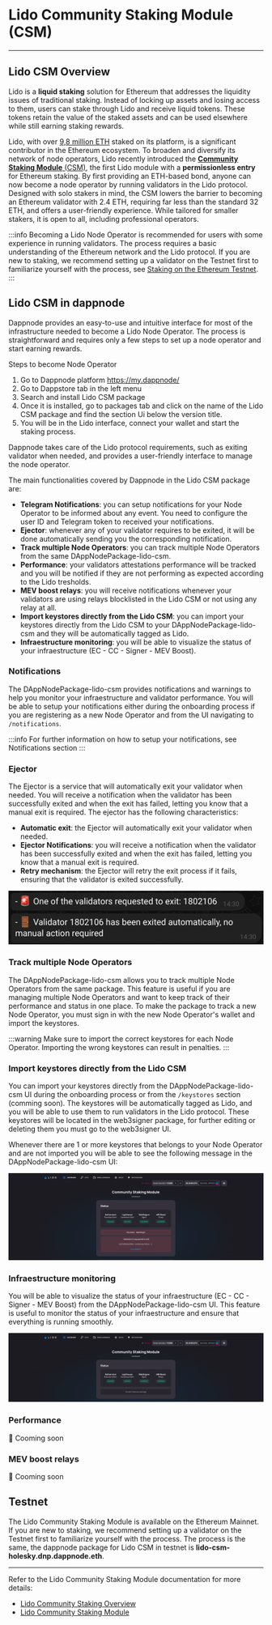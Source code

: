 # Lido Community Staking Module (CSM)

---

## **Lido CSM Overview**

Lido is a **liquid staking** solution for Ethereum that addresses the liquidity issues of traditional staking. Instead of locking up assets and losing access to them, users can stake through Lido and receive liquid tokens. These tokens retain the value of the staked assets and can be used elsewhere while still earning staking rewards.

Lido, with over [9,8 million ETH](https://lido.fi/ethereum) staked on its platform, is a significant contributor in the Ethereum ecosystem. To broaden and diversify its network of node operators, Lido recently introduced the [**Community Staking Module** (CSM)](https://csm.lido.fi/?ref=dappnode), the first Lido module with a **permissionless entry** for Ethereum staking. By first providing an ETH-based bond, anyone can now become a node operator by running validators in the Lido protocol. Designed with solo stakers in mind, the CSM lowers the barrier to becoming an Ethereum validator with 2.4 ETH, requiring far less than the standard 32 ETH, and offers a user-friendly experience. While tailored for smaller stakers, it is open to all, including professional operators.

:::info
Becoming a Lido Node Operator is recommended for users with some experience in running validators. The process requires a basic understanding of the Ethereum network and the Lido protocol. If you are new to staking, we recommend setting up a validator on the Testnet first to familiarize yourself with the process, see [Staking on the Ethereum Testnet](/docs/user/staking/ethereum/solo/holesky.md).
:::

## **Lido CSM in dappnode**

Dappnode provides an easy-to-use and intuitive interface for most of the infrastructure needed to become a Lido Node Operator. The process is straightforward and requires only a few steps to set up a node operator and start earning rewards.

Steps to become Node Operator

1. Go to Dappnode platform https://my.dappnode/
2. Go to Dappstore tab in the left menu
3. Search and install Lido CSM package
4. Once it is installed, go to packages tab and click on the name of the Lido CSM package and find the section Ui below the version title.
5. You will be in the Lido interface, connect your wallet and start the staking process.

Dappnode takes care of the Lido protocol requirements, such as exiting validator when needed, and provides a user-friendly interface to manage the node operator.

The main functionalities covered by Dappnode in the Lido CSM package are:

- **Telegram Notifications**: you can setup notifications for your Node Operator to be informed about any event. You need to configure the user ID and Telegram token to received your notifications.
- **Ejector**: whenever any of your validator requires to be exited, it will be done automatically sending you the corresponding notification.
- **Track multiple Node Operators**: you can track multiple Node Operators from the same DAppNodePackage-lido-csm.
- **Performance**: your validators attestations performance will be tracked and you will be notified if they are not performing as expected according to the Lido tresholds.
- **MEV boost relays**: you will receive notifications whenever your validators are using relays blocklisted in the Lido CSM or not using any relay at all.
- **Import keystores directly from the Lido CSM**: you can import your keystores directly from the Lido CSM to your DAppNodePackage-lido-csm and they will be automatically tagged as Lido.
- **Infraestructure monitoring**: you will be able to visualize the status of your infraestructure (EC - CC - Signer - MEV Boost).

### **Notifications**

The DAppNodePackage-lido-csm provides notifications and warnings to help you monitor your infraestructure and validator performance. You will be able to setup your notifications either during the onboarding process if you are registering as a new Node Operator and from the UI navigating to `/notifications`.

:::info
For further information on how to setup your notifications, see Notifications section
:::

### **Ejector**

The Ejector is a service that will automatically exit your validator when needed. You will receive a notification when the validator has been successfully exited and when the exit has failed, letting you know that a manual exit is required. The ejector has the following characteristics:

- **Automatic exit**: the Ejector will automatically exit your validator when needed.
- **Ejector Notifications**: you will receive a notification when the validator has been successfully exited and when the exit has failed, letting you know that a manual exit is required.
- **Retry mechanism**: the Ejector will retry the exit process if it fails, ensuring that the validator is exited successfully.

![lido-notification-ejector](/img/lido-notification-ejector.png)

### **Track multiple Node Operators**

The DAppNodePackage-lido-csm allows you to track multiple Node Operators from the same package. This feature is useful if you are managing multiple Node Operators and want to keep track of their performance and status in one place. To make the package to track a new Node Operator, you must sign in with the new Node Operator's wallet and import the keystores.

:::warning
Make sure to import the correct keystores for each Node Operator. Importing the wrong keystores can result in penalties.
:::

### **Import keystores directly from the Lido CSM**

You can import your keystores directly from the DAppNodePackage-lido-csm UI during the onboarding process or from the `/keystores` section (comming soon). The keystores will be automatically tagged as Lido, and you will be able to use them to run validators in the Lido protocol. These keystores will be located in the web3signer package, for further editing or deleting them you must go to the web3signer UI.

Whenever there are 1 or more keystores that belongs to your Node Operator and are not imported you will be able to see the following message in the DAppNodePackage-lido-csm UI:

![lido-keystore-not-imported](/img/lido-keystore-not-imported.png)

### **Infraestructure monitoring**

You will be able to visualize the status of your infraestructure (EC - CC - Signer - MEV Boost) from the DAppNodePackage-lido-csm UI. This feature is useful to monitor the status of your infraestructure and ensure that everything is running smoothly.

![lido-infra](/img/lido-infra.png)

### **Performance**

🚀 Cooming soon

### **MEV boost relays**

🚀 Cooming soon

## Testnet

The Lido Community Staking Module is available on the Ethereum Mainnet. If you are new to staking, we recommend setting up a validator on the Testnet first to familiarize yourself with the process. The process is the same, the dappnode package for Lido CSM in testnet is **lido-csm-holesky.dnp.dappnode.eth**.

---

Refer to the Lido Community Staking Module documentation for more details:

- [Lido Community Staking Overview](https://blog.lido.fi/lido-community-staking-an-overview/)
- [Lido Community Staking Module](https://operatorportal.lido.fi/modules/community-staking-module)
